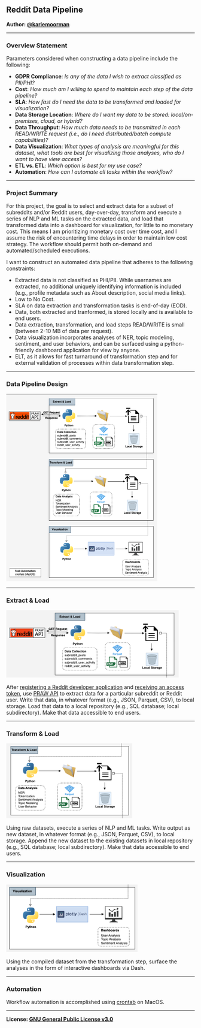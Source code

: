 ## Reddit Data Pipeline

<b>Author: [@kariemoorman](https://github.com/kariemoorman)</b>

--- 
### Overview Statement

Parameters considered when constructing a data pipeline include the following: 
- <b>GDPR Compliance</b>: <i>Is any of the data I wish to extract classified as PII/PHI? </i>
- <b>Cost</b>: <i>How much am I willing to spend to maintain each step of the data pipeline? </i>
- <b>SLA</b>: <i>How fast do I need the data to be transformed and loaded for visualization? </i>
- <b>Data Storage Location</b>: <i>Where do I want my data to be stored: local/on-premises, cloud, or hybrid? </i>
- <b>Data Throughput</b>: <i>How much data needs to be transmitted in each READ/WRITE request (i.e., do I need distributed/batch compute capabilities)? </i>
- <b>Data Visualization</b>: <i>What types of analysis are meaningful for this dataset, what tools are best for visualizing those analyses, who do I want to have view access? </i>
- <b>ETL vs. ETL</b>: <i>Which option is best for my use case? </i>
- <b>Automation</b>: <i>How can I automate all tasks within the workflow? </i>

---
### Project Summary

For this project, the goal is to select and extract data for a subset of subreddits and/or Reddit users, day-over-day, 
transform and execute a series of NLP and ML tasks on the extracted data, and load that transformed data into a dashboard for visualization, for little to no monetary cost. This means I am prioritizing monetary cost over time cost, and I assume the risk of encountering time delays in order to maintain low cost strategy. The workflow should permit both on-demand and automated/scheduled executions.

I want to construct an automated data pipeline that adheres to the following constraints:
- Extracted data is not classified as PHI/PII. While usernames are extracted, no additional uniquely identifying information is included (e.g., profile metadata such as About description, social media links).
- Low to No Cost.
- SLA on data extraction and transformation tasks is end-of-day (EOD).
- Data, both extracted and tranformed, is stored locally and is available to end users. 
- Data extraction, transformation, and load steps READ/WRITE is small (between 2-10 MB of data per request).
- Data visualization incorporates analyses of NER, topic modeling, sentiment, and user behaviors, and can be surfaced using a python-friendly dashboard application for view by anyone.
- ELT, as it allows for fast turnaround of transformation step and for external validation of processes within data transformation step.



---
### Data Pipeline Design
<img src="https://github.com/kariemoorman/didactic-diy/blob/main/reddit/__media/images/data_pipelines-reddit_local_pipeline.drawio.png" height="500"/>


---
### Extract & Load 

<img src="https://github.com/kariemoorman/didactic-diy/blob/main/reddit/__media/images/reddit_local_datapipline-extract.png" height="180" />

After [registering a Reddit developer application](https://www.reddit.com/prefs/apps/) and [receiving an access token](https://praw.readthedocs.io/en/stable/getting_started/authentication.html), use [PRAW API](https://praw.readthedocs.io/en/stable/index.html) to extract data for a particular subreddit or Reddit user.
Write that data, in whatever format (e.g., JSON, Parquet, CSV), to local storage. Load that data to a local repository (e.g., SQL database; local subdirectory). Make that data accessible to end users. 


---
### Transform & Load 

<img src="https://github.com/kariemoorman/didactic-diy/blob/main/reddit/__media/images/reddit_local_datapipline-transform.png" height="200" />
</p>
Using raw datasets, execute a series of NLP and ML tasks. Write output as new dataset, in whatever format (e.g., JSON, Parquet, CSV), to local storage. Append the new dataset to the existing datasets in local repository (e.g., SQL database; local subdirectory). Make that data accessible to end users. 

---
### Visualization 
  
<img src="https://github.com/kariemoorman/didactic-diy/blob/main/reddit/__media/images/reddit_local_datapipline-visualize.png" height="180" src="image"/>

Using the compiled dataset from the transformation step, surface the analyses in the form of interactive dashboards via Dash. 


---
### Automation 

Workflow automation is accomplished using [crontab](https://www.geekbitzone.com/posts/macos/crontab/macos-schedule-tasks-with-crontab/) on MacOS.

--- 
<b>License: [GNU General Public License v3.0](https://choosealicense.com/licenses/gpl-3.0/)</b>
